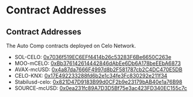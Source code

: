 # Contract Addresses

## Contract Addresses

The Auto Comp contracts deployed on Celo Network.

- SOL-CELO: [0x7036f519EC6EFf4414b26c53283F6Be6650C263e](https://explorer.celo.org/address/0x7036f519EC6EFf4414b26c53283F6Be6650C263e)
- MOO-mCELO: [0xBb376142614442846dAbEe6Db6A178beEEbA6873](https://explorer.celo.org/address/0xBb376142614442846dAbEe6Db6A178beEEbA6873)
- AVAX-mcUSD: [0x4a87da7666F4997d8b2F581787cb2C4DC470E5DB](https://explorer.celo.org/address/0x4a87da7666F4997d8b2F581787cb2C4DC470E5DB)
- CELO-KNX: [0x17E492233288fd6b2e1c34fe3Fc830292e211f34](https://explorer.celo.org/address/0x17E492233288fd6b2e1c34fe3Fc830292e211f34)
- Stabilusd-celo: [0x821D47D9183B99d0CF2b9e23179bAB40e1a76B98](https://explorer.celo.org/address/0x821D47D9183B99d0CF2b9e23179bAB40e1a76B98)
- SOURCE-mcUSD: [0x0ea231fc89A7D3D5Bf75e3ac423FD340EC155c7c](https://explorer.celo.org/address/0x0ea231fc89A7D3D5Bf75e3ac423FD340EC155c7c)
